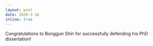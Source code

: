 ```yaml
---
layout: post
date: 2020-3-16
inline: true
---
```


Congratulations to Bonggun Shin for successfully defending his PhD dissertation!